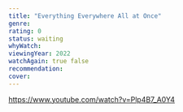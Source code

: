 ```yaml
---
title: "Everything Everywhere All at Once"
genre: 
rating: 0
status: waiting
whyWatch: 
viewingYear: 2022
watchAgain: true false
recommendation: 
cover: 
---
```

https://www.youtube.com/watch?v=Plp4B7_A0Y4
